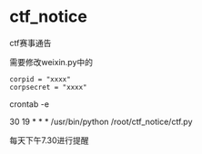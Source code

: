 # ctf_notice
ctf赛事通告

需要修改weixin.py中的

```
corpid = "xxxx"
corpsecret = "xxxx"
```

crontab -e

30 19 * * * /usr/bin/python /root/ctf_notice/ctf.py

每天下午7.30进行提醒